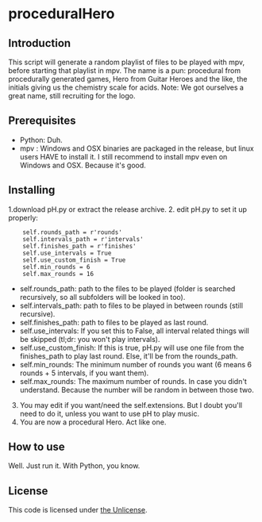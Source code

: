 # proceduralHero

## Introduction

This script will generate a random playlist of files to be played with mpv, before starting that playlist in mpv.
The name is a pun: procedural from procedurally generated games, Hero from Guitar Heroes and the like, the initials giving us the chemistry scale for acids.
Note: We got ourselves a great name, still recruiting for the logo.

## Prerequisites

- Python: Duh.
- mpv : Windows and OSX binaries are packaged in the release, but linux users HAVE to install it.
I still recommend to install mpv even on Windows and OSX. Because it's good.

## Installing

1.download pH.py or extract the release archive.
2. edit pH.py to set it up properly:
```
	self.rounds_path = r'rounds'
	self.intervals_path = r'intervals'
	self.finishes_path = r'finishes'
	self.use_intervals = True
	self.use_custom_finish = True
	self.min_rounds = 6
	self.max_rounds = 16
```
   - self.rounds_path: path to the files to be played (folder is searched recursively, so all subfolders will be looked in too).
   - self.intervals_path: path to files to be played in between rounds (still recursive).
   - self.finishes_path: path to files to be played as last round.
   - self.use_intervals: If you set this to False, all interval related things will be skipped (tl;dr: you won't play intervals).
   - self.use_custom_finish: If this is true, pH.py will use one file from the finishes_path to play last round. Else, it'll be from the rounds_path.
   - self.min_rounds: The minimum number of rounds you want (6 means 6 rounds + 5 intervals, if you want them).
   - self.max_rounds: The maximum number of rounds. In case you didn't understand. Because the number will be random in between those two.
3. You may edit if you want/need the self.extensions. But I doubt you'll need to do it, unless you want to use pH to play music.
4. You are now a procedural Hero. Act like one.

## How to use

Well. Just run it. With Python, you know.

## License

This code is licensed under [the Unlicense](https://github.com/gary-stu/FL/blob/master/LICENSE).